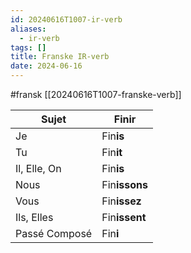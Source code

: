 ```yaml
---
id: 20240616T1007-ir-verb
aliases:
  - ir-verb
tags: []
title: Franske IR-verb
date: 2024-06-16
---
```


#fransk [[20240616T1007-franske-verb]]

| Sujet         | Fin**ir**     |
| ------------- | ------------- |
| Je            | Fin**is**     |
| Tu            | Fin**it**     |
| Il, Elle, On  | Fin**is**     |
| Nous          | Fin**issons** |
| Vous          | Fin**issez**  |
| Ils, Elles    | Fin**issent** |
| Passé Composé | Fin**i**      |
